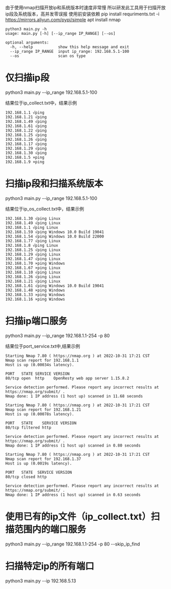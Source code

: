 由于使用nmap扫描开放ip和系统版本时速度非常慢
所以研发此工具用于扫描开放ip段及系统版本，高并发零误报
使用前安装依赖
pip install requriments.txt -i https://mirrors.aliyun.com/pypi/simple
apt install nmap

```
python3 main.py -h
usage: main.py [-h] [--ip_range IP_RANGE] [--os]

optional arguments:
  -h, --help           show this help message and exit
  --ip_range IP_RANGE  input ip_range: 192.168.5.1-100
  --os                 scan os type
```

# 仅扫描ip段
python3 main.py --ip_range 192.168.5.1-100

结果位于ip_collect.txt中，结果示例
```
192.168.1.1 √ping
192.168.1.21 √ping
192.168.1.49 √ping
192.168.1.61 √ping
192.168.1.22 √ping
192.168.1.25 √ping
192.168.1.26 √ping
192.168.1.17 √ping
192.168.1.29 √ping
192.168.1.30 √ping
192.168.1.5 ×ping
192.168.1.9 ×ping
```

# 扫描ip段和扫描系统版本
python3 main.py --ip_range 192.168.5.1-100

结果位于ip_os_collect.txt中，结果示例

```
192.168.1.30 √ping Linux
192.168.1.49 √ping Linux
192.168.1.1 √ping Linux
192.168.1.59 √ping Windows 10.0 Build 19041
192.168.1.54 √ping Windows 10.0 Build 22000
192.168.1.77 √ping Linux
192.168.1.8 √ping Linux
192.168.1.25 √ping Linux
192.168.1.29 √ping Linux
192.168.1.47 √ping Linux
192.168.1.70 ×ping Windows
192.168.1.67 ×ping Linux
192.168.1.10 √ping Linux
192.168.1.26 √ping Linux
192.168.1.21 √ping Linux
192.168.1.61 √ping Windows 10.0 Build 19041
192.168.1.48 ×ping Windows
192.168.1.33 ×ping Windows
192.168.1.16 ×ping Windows
```

# 扫描ip端口服务
python3 main.py --ip_range 192.168.1.1-254 -p 80

结果位于port_service.txt中,结果示例
```
Starting Nmap 7.80 ( https://nmap.org ) at 2022-10-31 17:21 CST
Nmap scan report for 192.168.1.1
Host is up (0.00034s latency).

PORT   STATE SERVICE VERSION
80/tcp open  http    OpenResty web app server 1.15.8.2

Service detection performed. Please report any incorrect results at https://nmap.org/submit/ .
Nmap done: 1 IP address (1 host up) scanned in 11.68 seconds

Starting Nmap 7.80 ( https://nmap.org ) at 2022-10-31 17:21 CST
Nmap scan report for 192.168.1.21
Host is up (0.00078s latency).

PORT   STATE    SERVICE VERSION
80/tcp filtered http

Service detection performed. Please report any incorrect results at https://nmap.org/submit/ .
Nmap done: 1 IP address (1 host up) scanned in 0.80 seconds

Starting Nmap 7.80 ( https://nmap.org ) at 2022-10-31 17:21 CST
Nmap scan report for 192.168.1.37
Host is up (0.0019s latency).

PORT   STATE  SERVICE VERSION
80/tcp closed http

Service detection performed. Please report any incorrect results at https://nmap.org/submit/ .
Nmap done: 1 IP address (1 host up) scanned in 0.63 seconds

```


# 使用已有的ip文件（ip_collect.txt）扫描范围内的端口服务
python3 main.py --ip_range 192.168.1.1-254 -p 80 --skip_ip_find

# 扫描特定ip的所有端口
python3 main.py --ip 192.168.5.13